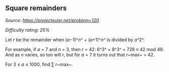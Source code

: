 Square remainders
-----------------

*Source: https://projecteuler.net/problem=120*


*Difficulty rating: 25%*

Let *r* be the remainder when (*a*−1)^*n*^ + (*a*+1)^*n*^ is divided by
*a*^2^.

For example, if *a* = 7 and *n* = 3, then *r* = 42: 6^3^ + 8^3^ = 728 ≡
42 mod 49. And as *n* varies, so too will *r*, but for *a* = 7 it turns
out that *r*~max~ = 42.

For 3 ≤ *a* ≤ 1000, find ∑ *r*~max~.
